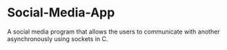 # Social-Media-App
A social media program that allows the users to communicate with another asynchronously using sockets in C.

